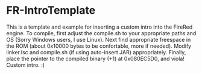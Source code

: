 FR-IntroTemplate
================

This is a template and example for inserting a custom intro into the FireRed engine. To compile, first adjust the compile.sh to your appropriate paths and OS (Sorry Windows users, I use Linux). Next find appropriate freespace in the ROM (about 0x10000 bytes to be confortable, more if needed). Modify linker.lsc and compile.sh (if using auto-insert JAR) appropriately. Finally, place the pointer to the compiled binary (+1) at 0x080EC5D0, and viola! Custom intro. :)

